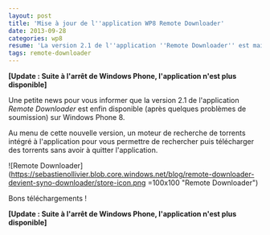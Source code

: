 ```yaml
---
layout: post
title: 'Mise à jour de l''application WP8 Remote Downloader'
date: 2013-09-28
categories: wp8
resume: 'La version 2.1 de l''application ''Remote Downloader'' est maintenant disponible. Au menu, un moteur de recherche de torrent directement intégré à l''application.'
tags: remote-downloader
---
```

**[Update :  Suite à l'arrêt de Windows Phone, l'application n'est plus disponible]**

Une petite news pour vous informer que la version 2.1 de l'application _Remote Downloader_ est enfin disponible (après quelques problèmes de soumission) sur Windows Phone 8.

Au menu de cette nouvelle version, un moteur de recherche de torrents intégré à l'application pour vous permettre de rechercher puis télécharger des torrents sans avoir à quitter l'application.

![Remote Downloader](https://sebastienollivier.blob.core.windows.net/blog/remote-downloader-devient-syno-downloader/store-icon.png =100x100 "Remote Downloader")

Bons téléchargements !

**[Update :  Suite à l'arrêt de Windows Phone, l'application n'est plus disponible]**
